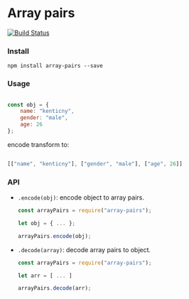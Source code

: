 # Array pairs

[![Build Status](https://travis-ci.org/kenticny/array-pairs.svg?branch=master)](https://travis-ci.org/kenticny/array-pairs)

### Install

```text
npm install array-pairs --save
```


### Usage

```javascript

const obj = {
    name: "kenticny",
    gender: "male",
    age: 26
};

```

encode transform to:

```javascript

[["name", "kenticny"], ["gender", "male"], ["age", 26]]

```

### API

- `.encode(obj)`: encode object to array pairs.

    ```javascript
    const arrayPairs = require("array-pairs");

    let obj = { ... };

    arrayPairs.encode(obj);
    ```

- `.decode(array)`: decode array pairs to object.

    ```javascript
    const arrayPairs = require("array-pairs");

    let arr = [ ... ]

    arrayPairs.decode(arr);
    ```
